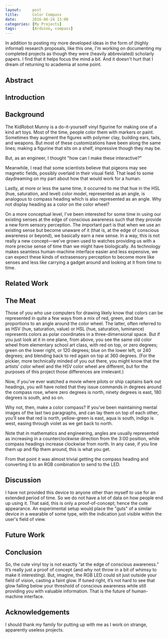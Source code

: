 ```yaml
---
layout:     post
title:      Color Compass
date:       2016-06-24 13:00
categories: [My Projects]
tags:       [Arduino, compass]
---
```


In addition to posting my more developed ideas in the form of (highly informal) research proposals, like this one, I'm working on documenting my completed projects as though they were (heavily abbreviated) scholarly papers. I find that it helps focus the mind a bit. And it doesn't hurt that I dream of returning to academia at some point.

## Abstract



## Introduction



## Background

The KidRobot Munny is a do-it-yourself vinyl figurine for making one of a kind art toys. Most of the time, people color them with markers or paint. Sometimes they augment the figures with polymer clay, building ears, tails, and weapons. But most of these customizations have been along the same lines; making a figurine that sits on a shelf, impressive though they may be.

But, as an engineer, I thought "how can I make these interactive?"

Meanwhile, I read that some scientists believe that pigeons may see magnetic fields, possibly overlaid in their visual field. That lead to some daydreaming on my part about how that would work for a human.

Lastly, at more or less the same time, it occurred to me that hue in the HSL (hue, saturation, and level) color model, represented as an angle, is analogous to compass heading which is also represented as an angle. Why not display heading as a color on the color wheel?

On a more conceptual level, I've been interested for some time in using our existing senses at the edge of conscious awareness such that they provide a new form sensory perception. The important part is that when we use an existing sense but become unaware of it (that is, at the edge of conscious awareness or beyond), we basically earn a new sense. In a way, this is not really a new concept—we've grown used to watches providing us with a more precise sense of time than we might have biologically. As technology makes seamless human-machine interface easier and less expensive, we can expect these kinds of extrasensory perception to become more like senses and less like carrying a gadget around and looking at it from time to time.

## Related Work

## The Meat

Those of you who use computers for drawing likely know that colors can be represented in quite a few ways from a mix of red, green, and blue proportions to an angle around the color wheel. The latter, often referred to as HSV (hue, saturation, value) or HSL (hue, saturation, luminance) represents colors as polar coordinates in a three-dimensional space. But if you just look at it in one plane, from above, you see the same old color wheel from elementary school art class, with red on top, or zero degrees; green on the lower right, or 120 degrees; blue on the lower left, or 240 degrees; and blending back to red again on top at 360 degrees. (For the pickier, more technically minded of you out there, you might know that the artists’ color wheel and the HSV color wheel are different, but for the purposes of this project those differences are irrelevant.)

Now, if you’ve ever watched a movie where pilots or ship captains bark out headings, you will have noted that they issue commands in degrees around the compass rose, where zero degrees is north, ninety degrees is east, 180 degrees is south, and so on.

Why not, then, make a color compass? If you’ve been maintaining mental images of the last two paragraphs, and can lay them on top of each other, you’ll see that red is north, yellow-green is east, aqua is south, indigo is west, easing through violet as we get back to north.

Note that in mathematics and engineering, angles are usually represented as increasing in a counterclockwise direction from the 3:00 position, while compass headings increase clockwise from north. In any case, if you line them up and flip them around, this is what you get.

From that point it was almost trivial getting the compass heading and converting it to an RGB combination to send to the LED.

## Discussion

I have not provided this device to anyone other than myself to use for an extended period of time. So we do not have a lot of data on how people end up using it. That said, this is only a proof-of-concept; hence the cute appearance. An experimental setup would place the "guts" of a similar device in a wearable of some type, with the indication just visible within the user's field of view.

## Future Work

## Conclusion

So, the cute vinyl toy is not exactly “at the edge of conscious awareness.” It’s really just a proof of concept (and why not throw in a bit of whimsy to make it interesting). But, imagine, the RGB LED could sit just outside your field of vision, casting a faint glow. If tuned right, it’s not hard to see that glow falling below your threshold of conscious awareness while still providing you with valuable information. That is the future of human-machine interface.

## Acknowledgements

I should thank my family for putting up with me as I work on strange, apparently useless projects.
